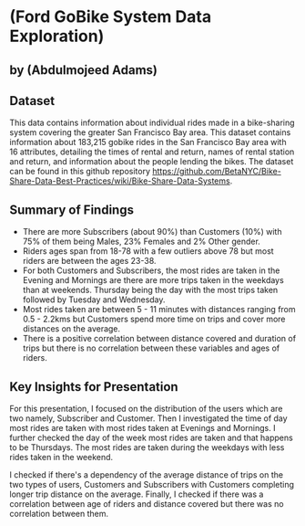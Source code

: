 # (Ford GoBike System Data Exploration)

## by (Abdulmojeed Adams)


## Dataset
This data contains information about individual rides made in a bike-sharing system covering the greater San Francisco Bay area. This dataset contains information about 183,215 gobike rides in the San Francisco Bay area with 16 attributes, detailing the times of rental and return, names of rental station and return, and information about the people lending the bikes. The dataset can be found in this github repository https://github.com/BetaNYC/Bike-Share-Data-Best-Practices/wiki/Bike-Share-Data-Systems.


## Summary of Findings

- There are more Subscribers (about 90%) than Customers (10%) with 75% of them being Males, 23% Females and 2% Other gender.
- Riders ages span from 18-78 with a few outliers above 78 but most riders are between the ages 23-38.
- For both Customers and Subscribers, the most rides are taken in the Evening and Mornings are there are more trips taken in the weekdays than at weekends. Thursday being the day with the most trips taken followed by Tuesday and Wednesday.
- Most rides taken are between 5 - 11 minutes with distances ranging from 0.5 - 2.2kms but Customers spend more time on trips and cover more distances on the average. 
- There is a positive correlation between distance covered and duration of trips but there is no correlation between these variables and ages of riders. 


## Key Insights for Presentation

For this presentation, I focused on the distribution of the users which are two namely, Subscriber and Customer. Then I investigated the time of day most rides are taken with most rides taken at Evenings and Mornings. I further checked the day of the week most rides are taken and that happens to be Thursdays. The most rides are taken during the weekdays with less rides taken in the weekend.

I checked if there's a dependency of the average distance of trips on the two types of users, Customers and Subscribers with Customers completing longer trip distance on the average. Finally, I checked if there was a correlation between age of riders and distance covered but there was no correlation between them.